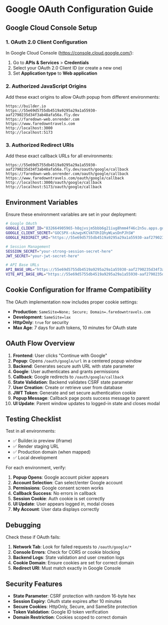 # Google OAuth Configuration Guide

## Google Cloud Console Setup

### 1. OAuth 2.0 Client Configuration

In Google Cloud Console (https://console.cloud.google.com/):

1. Go to **APIs & Services** > **Credentials**
2. Select your OAuth 2.0 Client ID (or create a new one)
3. Set **Application type** to **Web application**

### 2. Authorized JavaScript Origins

Add these exact origins to allow OAuth popup from different environments:

```
https://builder.io
https://55e69d5755db4519a9295a29a1a55930-aaf2790235d34f3ab48afa56a.fly.dev
https://faredown-web.onrender.com
https://www.faredowntravels.com
http://localhost:3000
http://localhost:5173
```

### 3. Authorized Redirect URIs

Add these exact callback URLs for all environments:

```
https://55e69d5755db4519a9295a29a1a55930-aaf2790235d34f3ab48afa56a.fly.dev/oauth/google/callback
https://faredown-web.onrender.com/oauth/google/callback
https://www.faredowntravels.com/oauth/google/callback
http://localhost:3000/oauth/google/callback
http://localhost:5173/oauth/google/callback
```

## Environment Variables

Ensure these environment variables are set in your deployment:

```bash
# Google OAuth
GOOGLE_CLIENT_ID="832664905965-h8qjvsjm5bbb6g21iug8hmm4f46c2n5u.apps.googleusercontent.com"
GOOGLE_CLIENT_SECRET="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"
GOOGLE_REDIRECT_URI="https://55e69d5755db4519a9295a29a1a55930-aaf2790235d34f3ab48afa56a.fly.dev/oauth/google/callback"

# Session Management
SESSION_SECRET="your-strong-session-secret-here"
JWT_SECRET="your-jwt-secret-here"

# API Base URLs
API_BASE_URL="https://55e69d5755db4519a9295a29a1a55930-aaf2790235d34f3ab48afa56a.fly.dev/api"
VITE_API_BASE_URL="https://55e69d5755db4519a9295a29a1a55930-aaf2790235d34f3ab48afa56a.fly.dev/api"
```

## Cookie Configuration for Iframe Compatibility

The OAuth implementation now includes proper cookie settings:

- **Production**: `SameSite=None; Secure; Domain=.faredowntravels.com`
- **Development**: `SameSite=lax`
- **HttpOnly**: `true` for security
- **Max Age**: 7 days for auth tokens, 10 minutes for OAuth state

## OAuth Flow Overview

1. **Frontend**: User clicks "Continue with Google"
2. **Popup**: Opens `/oauth/google/url` in a centered popup window
3. **Backend**: Generates secure auth URL with state parameter
4. **Google**: User authenticates and grants permissions
5. **Callback**: Google redirects to `/oauth/google/callback` 
6. **State Validation**: Backend validates CSRF state parameter
7. **User Creation**: Create or retrieve user from database
8. **JWT Token**: Generate and set secure authentication cookie
9. **Popup Message**: Callback page posts success message to parent
10. **UI Update**: Parent window updates to logged-in state and closes modal

## Testing Checklist

Test in all environments:

- ✅ Builder.io preview (iframe)
- ✅ Render staging URL
- ✅ Production domain (when mapped)
- ✅ Local development

For each environment, verify:

1. **Popup Opens**: Google account picker appears
2. **Account Selection**: Can select/enter Google account
3. **Permissions**: Google consent screen works
4. **Callback Success**: No errors in callback
5. **Session Cookie**: Auth cookie is set correctly
6. **UI Update**: User appears logged in, modal closes
7. **My Account**: User data displays correctly

## Debugging

Check these if OAuth fails:

1. **Network Tab**: Look for failed requests to `/oauth/google/*`
2. **Console Errors**: Check for CORS or cookie blocking
3. **Backend Logs**: State validation and user creation logs
4. **Cookie Domain**: Ensure cookies are set for correct domain
5. **Redirect URI**: Must match exactly in Google Console

## Security Features

- **State Parameter**: CSRF protection with random 16-byte hex
- **Session Expiry**: OAuth state expires after 10 minutes
- **Secure Cookies**: HttpOnly, Secure, and SameSite protection
- **Token Validation**: Google ID token verification
- **Domain Restriction**: Cookies scoped to correct domain
